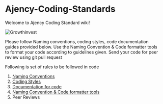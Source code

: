 # Ajency-Coding-Standards


Welcome to Ajency Coding Standard wiki!

![Growthinvest](http://ajency.in/wp-content/themes/ajency/library/images/ajency-logo.png)

Please follow Naming conventions, coding styles, code documentation guides provided below. 
Use the Naming Convention & Code formatter tools to format your code according to guidelines given.
Send your code for peer review using git pull request

Following is set of rules to be followed in code
1. [Naming Conventions](https://github.com/ajency/Ajency-Coding-Standards/wiki/Naming-Convention-Guide)
2. [Coding Styles](https://github.com/ajency/Ajency-Coding-Standards/wiki/Coding-Styles)
3. [Documentation for code](https://github.com/ajency/Ajency-Coding-Standards/wiki/Code-Documentation)
4. [Naming Convention & Code formatter tools](https://github.com/ajency/Ajency-Coding-Standards/wiki/Naming-Convention-&-Code-formatting-Tools)
5. Peer Reviews
